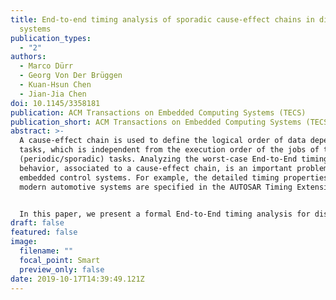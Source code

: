 ```yaml
---
title: End-to-end timing analysis of sporadic cause-effect chains in distributed
  systems
publication_types:
  - "2"
authors:
  - Marco Dürr
  - Georg Von Der Brüggen
  - Kuan-Hsun Chen
  - Jian-Jia Chen
doi: 10.1145/3358181
publication: ACM Transactions on Embedded Computing Systems (TECS)
publication_short: ACM Transactions on Embedded Computing Systems (TECS)
abstract: >-
  A cause-effect chain is used to define the logical order of data dependent
  tasks, which is independent from the execution order of the jobs of the
  (periodic/sporadic) tasks. Analyzing the worst-case End-to-End timing
  behavior, associated to a cause-effect chain, is an important problem in
  embedded control systems. For example, the detailed timing properties of
  modern automotive systems are specified in the AUTOSAR Timing Extensions.


  In this paper, we present a formal End-to-End timing analysis for distributed systems. We consider the two most important End-to-End timing semantics, i.e., the button-to-action delay (termed as the maximum reaction time) and the worst-case data freshness (termed as the maximum data age). Our contribution is significant due to the consideration of the sporadic behavior of job activations, whilst the results in the literature have been mostly limited to periodic activations. The proof strategy shows the (previously unexplored) connection between the reaction time (data age, respectively) and immediate forward (backward, respectively) job chains. Our analytical results dominate the state of the art for sporadic task activations in distributed systems and the evaluations show a clear improvement for synthesized task systems as well as for a real world automotive benchmark setting.
draft: false
featured: false
image:
  filename: ""
  focal_point: Smart
  preview_only: false
date: 2019-10-17T14:39:49.121Z
---
```

